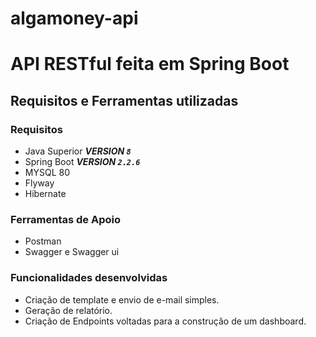 # algamoney-api

# API RESTful feita em Spring Boot

## Requisitos e Ferramentas utilizadas

### Requisitos

- Java Superior ***VERSION `8`***
- Spring Boot ***VERSION `2.2.6`***
- MYSQL 80 
- Flyway
- Hibernate


### Ferramentas de Apoio

- Postman
- Swagger e Swagger ui

### Funcionalidades desenvolvidas

- Criação de template e envio de e-mail simples.
- Geração de relatório.
- Criação de Endpoints voltadas para a construção de um dashboard.
